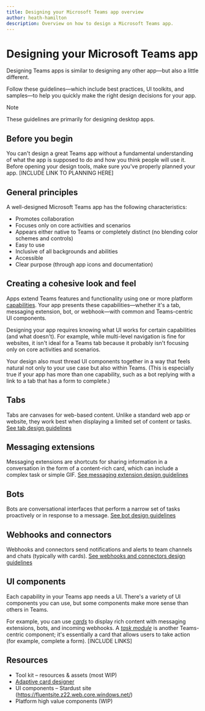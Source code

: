 ```yaml
---
title: Designing your Microsoft Teams app overview
author: heath-hamilton
description: Overview on how to design a Microsoft Teams app.
---
```

# Designing your Microsoft Teams app

Designing Teams apps is similar to designing any other app—but also a little different.

Follow these guidelines—which include best practices, UI toolkits, and samples—to help you quickly make the right design decisions for your app.

> [!NOTE]
> These guidelines are primarily for designing desktop apps.

## Before you begin

You can't design a great Teams app without a fundamental understanding of what the app is supposed to do and how you think people will use it. Before opening your design tools, make sure you've properly planned your app. [INCLUDE LINK TO PLANNING HERE]

## General principles

A well-designed Microsoft Teams app has the following characteristics:

* Promotes collaboration
* Focuses only on core activities and scenarios
* Appears either native to Teams or completely distinct (no blending color schemes and controls)
* Easy to use
* Inclusive of all backgrounds and abilities
* Accessible
* Clear purpose (through app icons and documentation)

## Creating a cohesive look and feel

Apps extend Teams features and functionality using one or more platform [capabilities](../concepts/capabilities-overview.md). Your app presents these capabilities—whether it's a tab, messaging extension, bot, or webhook—with common and Teams-centric UI components.

Designing your app requires knowing what UI works for certain capabilities (and what doesn't). For example, while multi-level navigation is fine for websites, it isn't ideal for a Teams tab because it probably isn't focusing only on core activities and scenarios.

Your design also must thread UI components together in a way that feels natural not only to your use case but also within Teams. (This is especially true if your app has more than one capability, such as a bot replying with a link to a tab that has a form to complete.)

## Tabs

Tabs are canvases for web-based content. Unlike a standard web app or website, they work best when displaying a limited set of content or tasks. [See tab design guidelines](../designing-your-app/designing-tabs.md)

## Messaging extensions

Messaging extensions are shortcuts for sharing information in a conversation in the form of a content-rich card, which can include a complex task or simple GIF. [See messaging extension design guidelines](../designing-your-app/designing-messaging-extensions.md)

## Bots

Bots are conversational interfaces that perform a narrow set of tasks proactively or in response to a message. [See bot design guidelines](../designing-your-app/designing-bots.md)

## Webhooks and connectors

Webhooks and connectors send notifications and alerts to team channels and chats (typically with cards). [See webhooks and connectors design guidelines](../designing-your-app/designing-connectors.md)

## UI components

Each capability in your Teams app needs a UI. There's a variety of UI components you can use, but some components make more sense than others in Teams.

For example, you can use [*cards*](../designing-your-app/designing-cards.md) to display rich content with messaging extensions, bots, and incoming webhooks. A [*task module*](../designing-your-app/designing-task-modules.md) is another Teams-centric component; it's essentially a card that allows users to take action (for example, complete a form). [INCLUDE LINKS]

## Resources

* Tool kit – resources & assets (most WIP)
* [Adaptive card designer](https://adaptivecards.io/designer)
* UI components – Stardust site (https://fluentsite.z22.web.core.windows.net/)
* Platform high value components (WIP)
